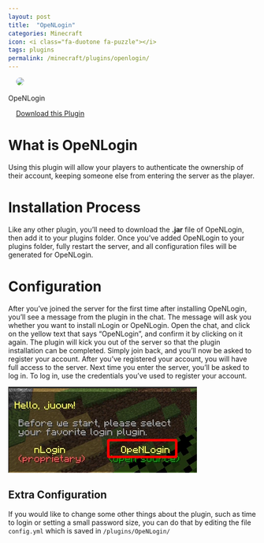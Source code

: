 ```yaml
---
layout: post
title:  "OpeNLogin"
categories: Minecraft
icon: <i class="fa-duotone fa-puzzle"></i>
tags: plugins
permalink: /minecraft/plugins/openlogin/
---
```


<div class="install-plugin">
    <img style="border-radius: 50px;" src="https://www.spigotmc.org/data/resource_icons/57/57272.jpg?1617128675">
    <p>OpeNLogin</p>
    <a href="https://www.spigotmc.org/resources/openlogin-1-7x-1-17x.57272">Download this Plugin</a>
</div>

# What is OpeNLogin

Using this plugin will allow your players to authenticate the ownership of their account, keeping someone else from entering the server as the player.

# Installation Process

Like any other plugin, you’ll need to download the __.jar__ file of OpeNLogin, then add it to your plugins folder. Once you’ve added OpeNLogin to your plugins folder, fully restart the server, and all configuration files will be generated for OpeNLogin.

# Configuration

After you’ve joined the server for the first time after installing OpeNLogin, you’ll see a message from the plugin in the chat. The message will ask you whether you want to install nLogin or OpeNLogin. Open the chat, and click on the yellow text that says “OpeNLogin”, and confirm it by clicking on it again. The plugin will kick you out of the server so that the plugin installation can be completed. Simply join back, and you’ll now be asked to register your account. After you’ve registered your account, you will have full access to the server. Next time you enter the server, you’ll be asked to log in. To log in, use the credentials you’ve used to register your account.

![image](../../../assets/images/posts/plugins/openlogin/install-choice.png)

## Extra Configuration

If you would like to change some other things about the plugin, such as time to login or setting a small password size, you can do that by editing the file `config.yml` which is saved in `/plugins/OpeNLogin/`